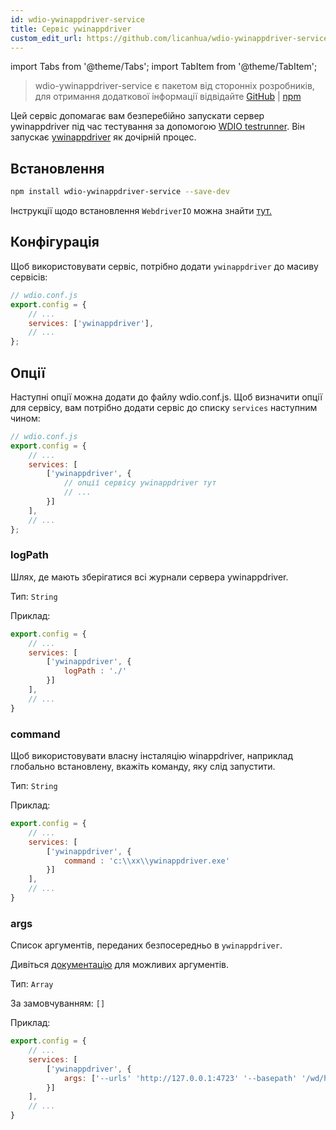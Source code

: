 ```yaml
---
id: wdio-ywinappdriver-service
title: Сервіс ywinappdriver
custom_edit_url: https://github.com/licanhua/wdio-ywinappdriver-service/edit/main/README.md
---
```


import Tabs from '@theme/Tabs';
import TabItem from '@theme/TabItem';

> wdio-ywinappdriver-service є пакетом від сторонніх розробників, для отримання додаткової інформації відвідайте [GitHub](https://github.com/licanhua/wdio-ywinappdriver-service) | [npm](https://www.npmjs.com/package/wdio-ywinappdriver-service)

Цей сервіс допомагає вам безперебійно запускати сервер ywinappdriver під час тестування за допомогою [WDIO testrunner](https://webdriver.io/guide/testrunner/gettingstarted.html). Він запускає [ywinappdriver](https://github.com/licanhua/YWinAppDriver) як дочірній процес.

## Встановлення

```bash
npm install wdio-ywinappdriver-service --save-dev
```

Інструкції щодо встановлення `WebdriverIO` можна знайти [тут.](https://webdriver.io/docs/gettingstarted.html)

## Конфігурація

Щоб використовувати сервіс, потрібно додати `ywinappdriver` до масиву сервісів:

```js
// wdio.conf.js
export.config = {
    // ...
    services: ['ywinappdriver'],
    // ...
};
```

## Опції

Наступні опції можна додати до файлу wdio.conf.js. Щоб визначити опції для сервісу, вам потрібно додати сервіс до списку `services` наступним чином:

```js
// wdio.conf.js
export.config = {
    // ...
    services: [
        ['ywinappdriver', {
            // опції сервісу ywinappdriver тут
            // ...
        }]
    ],
    // ...
};
```

### logPath

Шлях, де мають зберігатися всі журнали сервера ywinappdriver.

Тип: `String`

Приклад:

```js
export.config = {
    // ...
    services: [
        ['ywinappdriver', {
            logPath : './'
        }]
    ],
    // ...
}
```

### command

Щоб використовувати власну інсталяцію winappdriver, наприклад глобально встановлену, вкажіть команду, яку слід запустити.

Тип: `String`

Приклад:

```js
export.config = {
    // ...
    services: [
        ['ywinappdriver', {
            command : 'c:\\xx\\ywinappdriver.exe'
        }]
    ],
    // ...
}
```

### args

Список аргументів, переданих безпосередньо в `ywinappdriver`.

Дивіться [документацію](https://github.com/licanhua/ywinappdriver) для можливих аргументів.

Тип: `Array`

За замовчуванням: `[]`

Приклад:

```js
export.config = {
    // ...
    services: [
        ['ywinappdriver', {
            args: ['--urls' 'http://127.0.0.1:4723' '--basepath' '/wd/hub']
        }]
    ],
    // ...
}
```